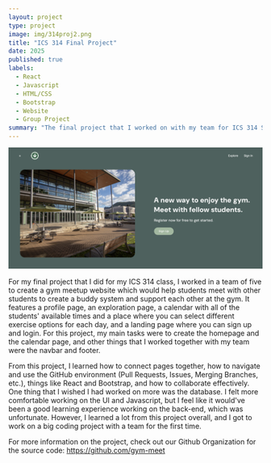 ```yaml
---
layout: project
type: project
image: img/314proj2.png
title: "ICS 314 Final Project"
date: 2025
published: true
labels:
  - React
  - Javascript
  - HTML/CSS
  - Bootstrap
  - Website
  - Group Project
summary: "The final project that I worked on with my team for ICS 314 Software Engineering."
---
```


<img class="img-fluid" src="../img/314proj.png">

For my final project that I did for my ICS 314 class, I worked in a team of five to create a gym meetup website which would help students meet with other students to create a buddy system and support each other at the gym. It features a profile page, an exploration page, a calendar with all of the students' available times and a place where you can select different exercise options for each day, and a landing page where you can sign up and login. For this project, my main tasks were to create the homepage and the calendar page, and other things that I worked together with my team were the navbar and footer. 

From this project, I learned how to connect pages together, how to navigate and use the GitHub environment (Pull Requests, Issues, Merging Branches, etc.), things like React and Bootstrap, and how to collaborate effectively. One thing that I wished I had worked on more was the database. I felt more comfortable working on the UI and Javascript, but I feel like it would've been a good learning experience working on the back-end, which was unfortunate. However, I learned a lot from this project overall, and I got to work on a big coding project with a team for the first time. 

For more information on the project, check out our Github Organization for the source code: https://github.com/gym-meet


